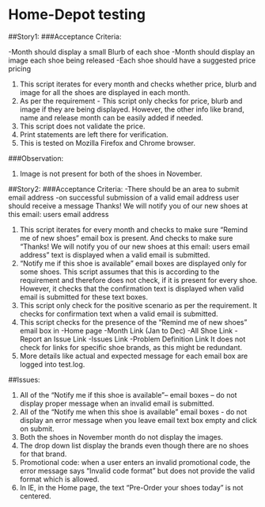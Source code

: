 ﻿# Home-Depot testing
##Story1:
###Acceptance Criteria:

-Month should display a small Blurb of each shoe
-Month should display an image each shoe being released
-Each shoe should have a suggested price pricing

1. This script iterates for every month and checks whether price, blurb and image for all the shoes are displayed in each month.
2. As per the requirement - This script only checks for price, blurb and image if they are being displayed. However, the other info like brand, name and release month can be easily added if needed.
3. This script does not validate the price.
4. Print statements are left there for verification.
5. This is tested on Mozilla Firefox and Chrome browser.

###Observation:
1. Image is not present for both of the shoes in November.


##Story2:
###Acceptance Criteria:
-There should be an area to submit email address
-on successful submission of a valid email address user should receive a message Thanks! We will notify you of our new shoes at this email: users email address

1. This script iterates for every month and checks to make sure “Remind me of new shoes” email box is present. And checks to make sure “Thanks! We will notify you of our new shoes at this email: users email address” text is displayed when a valid email is submitted.
2. “Notify me if this shoe is available” email boxes are displayed only for some shoes. This script assumes that this is according to the requirement and therefore does not check, if it is present for every shoe. However, it checks that the confirmation text is displayed when valid email is submitted for these text boxes.
3. This script only check for the positive scenario as per the requirement. It checks for confirmation text when a valid email is submitted.
4. This script checks for the presence of the “Remind me of new shoes” email box in 
	-Home page
	-Month Link (Jan to Dec)
	-All Shoe Link
	-Report an Issue Link
	-Issues Link
	-Problem Definition Link
It does not check for links for specific shoe brands, as this might be redundant.
5. More details like actual and expected message for each email box are logged into test.log.

##Issues:

1. All of the “Notify me if this shoe is available”– email boxes – do not display proper message when an invalid email is submitted.
2. All of the “Notify me when this shoe is available” email boxes - do not display an error message when you leave email text box empty and click on submit.
3. Both the shoes in November month do not display the images.
4. The drop down list display the brands even though there are no shoes for that brand.
5. Promotional code: when a user enters an invalid promotional code, the error message says “Invalid code format” but does not provide the valid format which is allowed.
6. In IE, in the Home page, the text “Pre-Order your shoes today” is not centered. 

